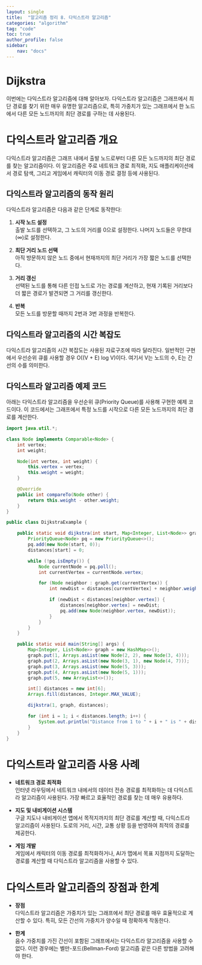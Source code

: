 ```yaml
---
layout: single  
title:  "알고리즘 정리 8. 다익스트라 알고리즘"  
categories: "algorithm"  
tag: "code"  
toc: true  
author_profile: false  
sidebar:  
    nav: "docs"  
---
```


# Dijkstra
이번에는 다익스트라 알고리즘에 대해 알아보자. 다익스트라 알고리즘은 그래프에서 최단 경로를 찾기 위한 매우 유명한 알고리즘으로, 특히 가중치가 있는 그래프에서 한 노드에서 다른 모든 노드까지의 최단 경로를 구하는 데 사용된다.

# 다익스트라 알고리즘 개요
다익스트라 알고리즘은 그래프 내에서 출발 노드로부터 다른 모든 노드까지의 최단 경로를 찾는 알고리즘이다. 이 알고리즘은 주로 네트워크 경로 최적화, 지도 애플리케이션에서 경로 탐색, 그리고 게임에서 캐릭터의 이동 경로 결정 등에 사용된다.

## 다익스트라 알고리즘의 동작 원리
다익스트라 알고리즘은 다음과 같은 단계로 동작한다:

1. **시작 노드 설정**  
   출발 노드를 선택하고, 그 노드의 거리를 0으로 설정한다. 나머지 노드들은 무한대(∞)로 설정한다.

2. **최단 거리 노드 선택**  
   아직 방문하지 않은 노드 중에서 현재까지의 최단 거리가 가장 짧은 노드를 선택한다.

3. **거리 갱신**  
   선택된 노드를 통해 다른 인접 노드로 가는 경로를 계산하고, 현재 기록된 거리보다 더 짧은 경로가 발견되면 그 거리를 갱신한다.

4. **반복**  
   모든 노드를 방문할 때까지 2번과 3번 과정을 반복한다.

## 다익스트라 알고리즘의 시간 복잡도
다익스트라 알고리즘의 시간 복잡도는 사용된 자료구조에 따라 달라진다. 일반적인 구현에서 우선순위 큐를 사용할 경우 O((V + E) log V)이다. 여기서 V는 노드의 수, E는 간선의 수를 의미한다.

## 다익스트라 알고리즘 예제 코드
아래는 다익스트라 알고리즘을 우선순위 큐(Priority Queue)를 사용해 구현한 예제 코드이다. 이 코드에서는 그래프에서 특정 노드를 시작으로 다른 모든 노드까지의 최단 경로를 계산한다.

```java
import java.util.*;

class Node implements Comparable<Node> {
    int vertex;
    int weight;

    Node(int vertex, int weight) {
        this.vertex = vertex;
        this.weight = weight;
    }

    @Override
    public int compareTo(Node other) {
        return this.weight - other.weight;
    }
}

public class DijkstraExample {

    public static void dijkstra(int start, Map<Integer, List<Node>> graph, int[] distances) {
        PriorityQueue<Node> pq = new PriorityQueue<>();
        pq.add(new Node(start, 0));
        distances[start] = 0;

        while (!pq.isEmpty()) {
            Node currentNode = pq.poll();
            int currentVertex = currentNode.vertex;

            for (Node neighbor : graph.get(currentVertex)) {
                int newDist = distances[currentVertex] + neighbor.weight;

                if (newDist < distances[neighbor.vertex]) {
                    distances[neighbor.vertex] = newDist;
                    pq.add(new Node(neighbor.vertex, newDist));
                }
            }
        }
    }

    public static void main(String[] args) {
        Map<Integer, List<Node>> graph = new HashMap<>();
        graph.put(1, Arrays.asList(new Node(2, 2), new Node(3, 4)));
        graph.put(2, Arrays.asList(new Node(3, 1), new Node(4, 7)));
        graph.put(3, Arrays.asList(new Node(5, 3)));
        graph.put(4, Arrays.asList(new Node(5, 1)));
        graph.put(5, new ArrayList<>());

        int[] distances = new int[6];
        Arrays.fill(distances, Integer.MAX_VALUE);

        dijkstra(1, graph, distances);

        for (int i = 1; i < distances.length; i++) {
            System.out.println("Distance from 1 to " + i + " is " + distances[i]);
        }
    }
}
```

# 다익스트라 알고리즘 사용 사례
- **네트워크 경로 최적화**  
  인터넷 라우팅에서 네트워크 내에서의 데이터 전송 경로를 최적화하는 데 다익스트라 알고리즘이 사용된다. 가장 빠르고 효율적인 경로를 찾는 데 매우 유용하다.

- **지도 및 내비게이션 시스템**  
  구글 지도나 내비게이션 앱에서 목적지까지의 최단 경로를 계산할 때, 다익스트라 알고리즘이 사용된다. 도로의 거리, 시간, 교통 상황 등을 반영하여 최적의 경로를 제공한다.

- **게임 개발**  
  게임에서 캐릭터의 이동 경로를 최적화하거나, AI가 맵에서 목표 지점까지 도달하는 경로를 계산할 때 다익스트라 알고리즘을 사용할 수 있다.

# 다익스트라 알고리즘의 장점과 한계
- **장점**  
  다익스트라 알고리즘은 가중치가 있는 그래프에서 최단 경로를 매우 효율적으로 계산할 수 있다. 특히, 모든 간선의 가중치가 양수일 때 정확하게 작동한다.

- **한계**  
  음수 가중치를 가진 간선이 포함된 그래프에서는 다익스트라 알고리즘을 사용할 수 없다. 이런 경우에는 벨만-포드(Bellman-Ford) 알고리즘 같은 다른 방법을 고려해야 한다.